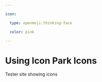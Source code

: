 ```yaml
---

icon: 

  type: openmoji:thinking-face

  color: pink

---
```


# Using Icon Park Icons

Tester site showing icons